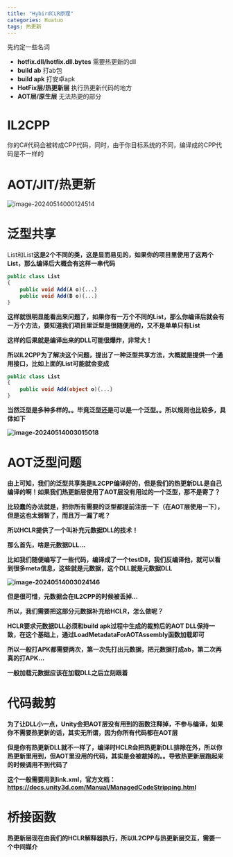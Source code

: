 ```yaml
---
title: "HybirdCLR原理"
categories: Huatuo
tags: 热更新
---
```


先约定一些名词

- **hotfix.dll/hotfix.dll.bytes**  需要热更新的dll
- **build ab** 打ab包
- **build apk** 打安卓apk
- **HotFix层/热更新层** 执行热更新代码的地方
- **AOT层/原生层** 无法热更的部分

# IL2CPP

你的C#代码会被转成CPP代码，同时，由于你目标系统的不同，编译成的CPP代码是不一样的

# AOT/JIT/热更新

![image-20240514000124514](https://cdn.jsdelivr.net/gh/Gasskin/CloudImg/img202405140035087.png)

# 泛型共享

List<A>和List<B>这是2个不同的类，这是显而易见的，如果你的项目里使用了这两个List，那么编译后大概会有这样一串代码

```c#
public class List
{
    public void Add(A o){...}
    public void Add(B o){...}
}
```

这样就很明显能看出来问题了，如果你有一万个不同的List<XXX>，那么你编译后就会有一万个方法，要知道我们项目里泛型是很随便用的，又不是单单只有List

这样的后果就是编译出来的DLL可能很爆炸，非常大！

所以IL2CPP为了解决这个问题，提出了一种泛型共享方法，大概就是提供一个通用接口，比如上面的List可能就会变成

```c#
public class List
{
    public void Add(object o){...}
}
```

当然泛型是多种多样的。。毕竟泛型还是可以是一个泛型。。所以规则也比较多，具体如下

![image-20240514003015018](https://cdn.jsdelivr.net/gh/Gasskin/CloudImg/img202405140035445.png)

# AOT泛型问题

由上可知，我们的泛型共享类是IL2CPP编译好的，但是我们的热更新DLL是自己编译的啊！如果我们热更新层使用了AOT层没有用过的一个泛型，那不是寄了？

比较蠢的办法就是，把你所有需要的泛型都提前注册一下（在AOT层使用一下），但是这也太弱智了，而且万一漏了呢？

所以HCLR提供了一个叫补充元数据DLL的技术！

那么首先，啥是元数据DLL...

比如我们随便编写了一些代码，编译成了一个testDll，我们反编译他，就可以看到很多meta信息，这些就是元数据，这个DLL就是元数据DLL

![image-20240514003024146](https://cdn.jsdelivr.net/gh/Gasskin/CloudImg/img202405140035130.png)

但是很可惜，元数据会在IL2CPP的时候被丢掉...

所以，我们需要把这部分元数据补充给HCLR，怎么做呢？

HCLR要求元数据DLL必须和build apk过程中生成的裁剪后的AOT DLL保持一致，在这个基础上，通过LoadMetadataForAOTAssembly函数加载即可

所以一般打APK都需要两次，第一次先打出元数据，把元数据打成ab，第二次再真的打APK...

一般加载元数据应该在加载DLL之后立刻跟着

# 代码裁剪

为了让DLL小一点，Unity会把AOT层没有用到的函数注释掉，不参与编译，如果你不需要热更新的话，其实无所谓，因为你所有代码都在AOT层

但是你有热更新DLL就不一样了，编译时HCLR会把热更新DLL排除在外，所以你热更新里用到，但AOT里没用的代码，其实是会被裁掉的。。导致热更新层跑起来的时候调用不到代码了

这个一般需要用到link.xml，官方文档：https://docs.unity3d.com/Manual/ManagedCodeStripping.html

# 桥接函数

热更新层现在由我们的HCLR解释器执行，所以IL2CPP与热更新层交互，需要一个中间媒介









































